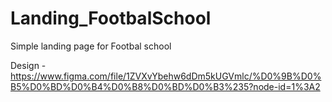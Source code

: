# Landing_FootbalSchool
Simple landing page for Footbal school 

Design - https://www.figma.com/file/1ZVXvYbehw6dDm5kUGVmlc/%D0%9B%D0%B5%D0%BD%D0%B4%D0%B8%D0%BD%D0%B3%235?node-id=1%3A2
